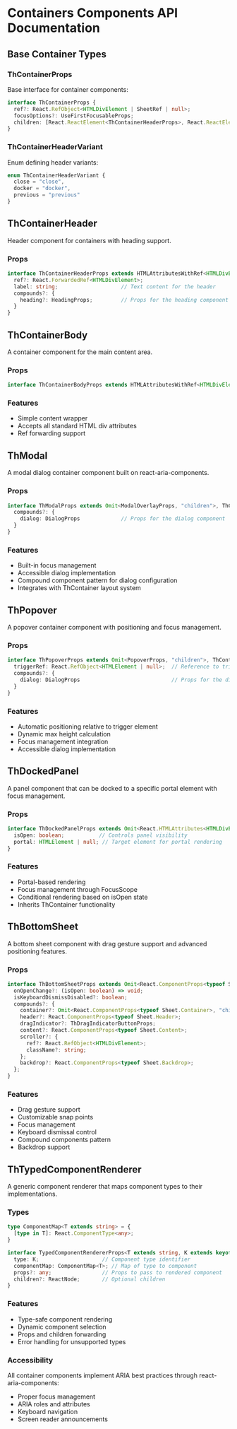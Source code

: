 # Containers Components API Documentation

## Base Container Types

### ThContainerProps

Base interface for container components:

```typescript
interface ThContainerProps {
  ref?: React.RefObject<HTMLDivElement | SheetRef | null>;
  focusOptions?: UseFirstFocusableProps;
  children: [React.ReactElement<ThContainerHeaderProps>, React.ReactElement<ThContainerBodyProps>];
}
```

### ThContainerHeaderVariant

Enum defining header variants:

```typescript
enum ThContainerHeaderVariant {
  close = "close",
  docker = "docker",
  previous = "previous"
}
```

## ThContainerHeader

Header component for containers with heading support.

### Props

```typescript
interface ThContainerHeaderProps extends HTMLAttributesWithRef<HTMLDivElement> {
  ref?: React.ForwardedRef<HTMLDivElement>;
  label: string;                    // Text content for the header
  compounds?: {
    heading?: HeadingProps;         // Props for the heading component
  }
}
```

## ThContainerBody

A container component for the main content area.

### Props

```typescript
interface ThContainerBodyProps extends HTMLAttributesWithRef<HTMLDivElement> {}
```

### Features

- Simple content wrapper
- Accepts all standard HTML div attributes
- Ref forwarding support

## ThModal

A modal dialog container component built on react-aria-components.

### Props

```typescript
interface ThModalProps extends Omit<ModalOverlayProps, "children">, ThContainerProps {
  compounds?: {
    dialog: DialogProps             // Props for the dialog component
  }
}
```

### Features

- Built-in focus management
- Accessible dialog implementation
- Compound component pattern for dialog configuration
- Integrates with ThContainer layout system

## ThPopover

A popover container component with positioning and focus management.

### Props

```typescript
interface ThPopoverProps extends Omit<PopoverProps, "children">, ThContainerProps {
  triggerRef: React.RefObject<HTMLElement | null>;  // Reference to trigger element
  compounds?: {
    dialog: DialogProps                             // Props for the dialog component
  }
}
```

### Features

- Automatic positioning relative to trigger element
- Dynamic max height calculation
- Focus management integration
- Accessible dialog implementation

## ThDockedPanel

A panel component that can be docked to a specific portal element with focus management.

### Props

```typescript
interface ThDockedPanelProps extends Omit<React.HTMLAttributes<HTMLDivElement>, "children">, ThContainerProps {
  isOpen: boolean;           // Controls panel visibility
  portal: HTMLElement | null; // Target element for portal rendering
}
```

### Features

- Portal-based rendering
- Focus management through FocusScope
- Conditional rendering based on isOpen state
- Inherits ThContainer functionality

## ThBottomSheet

A bottom sheet component with drag gesture support and advanced positioning features.

### Props

```typescript
interface ThBottomSheetProps extends Omit<React.ComponentProps<typeof Sheet>, "children" | "ref" | "isOpen" | "onClose">, AriaOverlayProps, ThContainerProps {
  onOpenChange?: (isOpen: boolean) => void;
  isKeyboardDismissDisabled?: boolean;
  compounds?: {
    container?: Omit<React.ComponentProps<typeof Sheet.Container>, "children">;
    header?: React.ComponentProps<typeof Sheet.Header>;
    dragIndicator?: ThDragIndicatorButtonProps;
    content?: React.ComponentProps<typeof Sheet.Content>;
    scroller?: {
      ref?: React.RefObject<HTMLDivElement>;
      className?: string;
    };
    backdrop?: React.ComponentProps<typeof Sheet.Backdrop>;
  };
}
```

### Features

- Drag gesture support
- Customizable snap points
- Focus management
- Keyboard dismissal control
- Compound components pattern
- Backdrop support

## ThTypedComponentRenderer

A generic component renderer that maps component types to their implementations.

### Types

```typescript
type ComponentMap<T extends string> = {
  [type in T]: React.ComponentType<any>;
}

interface TypedComponentRendererProps<T extends string, K extends keyof ComponentMap<T>> {
  type: K;                    // Component type identifier
  componentMap: ComponentMap<T>; // Map of type to component
  props?: any;                // Props to pass to rendered component
  children?: ReactNode;       // Optional children
}
```

### Features

- Type-safe component rendering
- Dynamic component selection
- Props and children forwarding
- Error handling for unsupported types

### Accessibility

All container components implement ARIA best practices through react-aria-components:

- Proper focus management
- ARIA roles and attributes
- Keyboard navigation
- Screen reader announcements